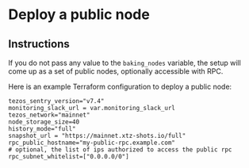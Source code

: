 # Deploy a public node

## Instructions

If you do not pass any value to the `baking_nodes` variable, the setup will come up as a set of public nodes, optionally accessible with RPC.

Here is an example Terraform configuration to deploy a public node:

```
tezos_sentry_version="v7.4"
monitoring_slack_url = var.monitoring_slack_url
tezos_network="mainnet"
node_storage_size=40
history_mode="full"
snapshot_url = "https://mainnet.xtz-shots.io/full"
rpc_public_hostname="my-public-rpc.example.com"
# optional, the list of ips authorized to access the public rpc
rpc_subnet_whitelist=["0.0.0.0/0"]
```
